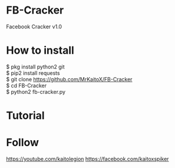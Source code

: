 # FB-Cracker
Facebook Cracker v1.0

# How to install
$ pkg install python2 git <br>
$ pip2 install requests <br>
$ git clone https://github.com/MrKaitoX/FB-Cracker <br>
$ cd FB-Cracker <br>
$ python2 fb-cracker.py <br>

# Tutorial

# Follow
https://youtube.com/kaitolegion
https://facebook.com/kaitoxspiker

